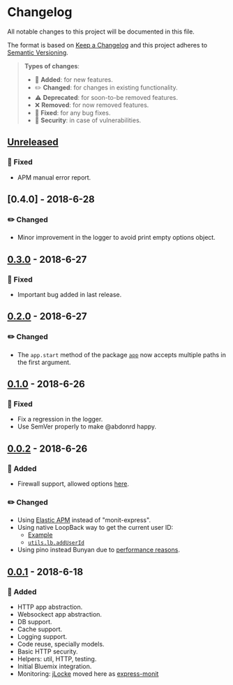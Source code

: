 # Changelog

All notable changes to this project will be documented in this file.

The format is based on [Keep a Changelog](http://keepachangelog.com/en/1.0.0/)
and this project adheres to [Semantic Versioning](http://semver.org/spec/v2.0.0.html).

> **Types of changes**:
>
> - 🎉 **Added**: for new features.
> - ✏️ **Changed**: for changes in existing functionality.
> - ⚠️ **Deprecated**: for soon-to-be removed features.
> - ❌ **Removed**: for now removed features.
> - 🐛 **Fixed**: for any bug fixes.
> - 👾 **Security**: in case of vulnerabilities.

## [Unreleased]

### 🐛 Fixed

- APM manual error report.

## [0.4.0] - 2018-6-28

### ✏️ Changed

- Minor improvement in the logger to avoid print empty options object.

## [0.3.0] - 2018-6-27

### 🐛 Fixed

- Important bug added in last release.

## [0.2.0] - 2018-6-27

### ✏️ Changed

- The `app.start` method of the package [`app`](packages/hume-app) now accepts multiple paths in the first argument.

## [0.1.0] - 2018-6-26

### 🐛 Fixed

- Fix a regression in the logger.
- Use SemVer properly to make @abdonrd happy.

## [0.0.2] - 2018-6-26

### 🎉 Added

- Firewall support, allowed options [here](packages/hume-app#appstartpath-opts---null).

### ✏️ Changed

- Using [Elastic APM](https://www.elastic.co/solutions/apm) instead of "monit-express".
- Using native LoopBack way to get the current user ID:
  - [Example](https://github.com/IBMResearch/hume/blob/master/example/server/models/cat.js#L27)
  - [`utils.lb.addUserId`](https://github.com/IBMResearch/hume/tree/master/packages/hume-utils#async-lbadduseridmodel---null)
- Using pino instead Bunyan due to [performance reasons](https://medium.com/@nearform/the-cost-of-logging-9faa11fd053).

## [0.0.1] - 2018-6-18

### 🎉 Added

- HTTP app abstraction.
- Websockect app abstraction.
- DB support.
- Cache support.
- Logging support.
- Code reuse, specially models.
- Basic HTTP security.
- Helpers: util, HTTP, testing.
- Initial Bluemix integration.
- Monitoring: [jLocke](https://github.com/IBMResearch/jlocke) moved here as [express-monit](packages/hume-express-monit)

[unreleased]: https://github.com/IBMResearch/hume/compare/v0.3.0...HEAD
[0.3.0]: https://github.com/IBMResearch/hume/compare/v0.2.0...v0.3.0
[0.2.0]: https://github.com/IBMResearch/hume/compare/v0.1.0...v0.2.0
[0.1.0]: https://github.com/IBMResearch/hume/compare/v0.0.2...v0.1.0
[0.0.2]: https://github.com/IBMResearch/hume/compare/v0.0.1...v0.0.2
[0.0.1]: https://github.com/IBMResearch/hume/compare/40ae2fa5b031c2c3edd9981503f2cc7b08eb8d28...v0.0.1
